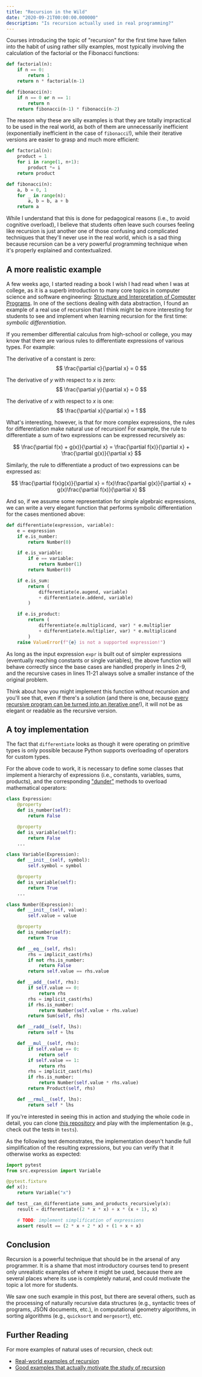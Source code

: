 ```yaml
---
title: "Recursion in the Wild"
date: "2020-09-21T00:00:00.000000"
description: "Is recursion actually used in real programming?"
---
```


Courses introducing the topic of "recursion" for the first time have fallen into the habit of using rather silly examples, most typically involving the calculation of the factorial or the Fibonacci functions:

```python {numberLines}
def factorial(n):
    if n == 0:
        return 1
    return n * factorial(n-1)

def fibonacci(n):
    if n == 0 or n == 1:
        return n
    return fibonacci(n-1) * fibonacci(n-2)
```

The reason why these are silly examples is that they are totally impractical to be used in the real world, as both of them are unnecessarily inefficient (exponentially inefficient in the case of `fibonacci`!), while their iterative versions are easier to grasp and much more efficient:

```python {numberLines}
def factorial(n):
    product = 1
    for i in range(1, n+1):
        product *= i
    return product

def fibonacci(n):
    a, b = 0, 1
    for _ in range(n):
        a, b = b, a + b
    return a
```

While I understand that this is done for pedagogical reasons (i.e., to avoid cognitive overload), I believe that students often leave such courses feeling like recursion is just another one of those confusing and complicated techniques that they'll never use in the real world, which is a sad thing because recursion can be a very powerful programming technique when it's properly explained and contextualized.

## A more realistic example
A few weeks ago, I started reading a book I wish I had read when I was at college, as it is a superb introduction to many core topics in computer science and software engineering: [Structure and Interpretation of Computer Programs](https://mitpress.mit.edu/sites/default/files/sicp/full-text/book/book.html). In one of the sections dealing with data abstraction, I found an example of a real use of recursion that I think might be more interesting for students to see and implement when learning recursion for the first time: _symbolic differentiation._

If you remember differential calculus from high-school or college, you may know that there are various rules to differentiate expressions of various types. For example:

The derivative of a constant is zero: $$ \frac{\partial c}{\partial x} = 0 $$

The derivative of $y$ with respect to $x$ is zero: $$ \frac{\partial y}{\partial x} = 0 $$

The derivative of $x$ with respect to $x$ is one: $$ \frac{\partial x}{\partial x} = 1 $$

What's interesting, however, is that for more complex expressions, the rules for differentiation make natural use of recursion! For example, the rule to differentiate a sum of two expressions can be expressed recursively as:

$$ \frac{\partial f(x) + g(x)}{\partial x} = \frac{\partial f(x)}{\partial x} + \frac{\partial g(x)}{\partial x} $$

Similarly, the rule to differentiate a product of two expressions can be expressed as:

$$ \frac{\partial f(x)g(x)}{\partial x} = f(x)\frac{\partial g(x)}{\partial x} + g(x)\frac{\partial f(x)}{\partial x} $$

And so, if we assume some representation for simple algebraic expressions, we can write a very elegant function that performs symbolic differentiation for the cases mentioned above:

```python {numberLines}
def differentiate(expression, variable):
    e = expression
    if e.is_number:
        return Number(0)

    if e.is_variable:
        if e == variable:
            return Number(1)
        return Number(0)

    if e.is_sum:
        return (
            differentiate(e.augend, variable)
            + differentiate(e.addend, variable)
        )

    if e.is_product:
        return (
            differentiate(e.multiplicand, var) * e.multiplier
            + differentiate(e.multiplier, var) * e.multiplicand
        )
    raise ValueError(f"{e} is not a supported expression!")
```

As long as the input expression `expr` is built out of simpler expressions (eventually reaching constants or single variables), the above function will behave correctly since the base cases are handled properly in lines 2-9, and the recursive cases in lines 11-21 always solve a smaller instance of the original problem.

Think about how you might implement this function without recursion and you'll see that, even if there's a solution (and there is one, because [every recursive program can be turned into an iterative one](https://stackoverflow.com/questions/11708903/can-every-recursion-be-changed-to-iteration)!), it will not be as elegant or readable as the recursive version.

## A toy implementation
The fact that `differentiate` looks as though it were operating on primitive types is only possible because Python supports overloading of operators for custom types. 

For the above code to work, it is necessary to define some classes that implement a hierarchy of expressions (i.e., constants, variables, sums, products), and the corresponding ["dunder"](https://dbader.org/blog/python-dunder-methods) methods to overload mathematical operators:

```python {numberLines}
class Expression:
    @property
    def is_number(self):
        return False

    @property
    def is_variable(self):
        return False
    ...

class Variable(Expression):
    def __init__(self, symbol):
        self.symbol = symbol

    @property
    def is_variable(self):
        return True
    ...

class Number(Expression):
    def __init__(self, value):
        self.value = value

    @property
    def is_number(self):
        return True

    def __eq__(self, rhs):
        rhs = implicit_cast(rhs)
        if not rhs.is_number:
            return False
        return self.value == rhs.value

    def __add__(self, rhs):
        if self.value == 0:
            return rhs
        rhs = implicit_cast(rhs)
        if rhs.is_number:
            return Number(self.value + rhs.value)
        return Sum(self, rhs)

    def __radd__(self, lhs):
        return self + lhs

    def __mul__(self, rhs):
        if self.value == 0:
            return self
        if self.value == 1:
            return rhs
        rhs = implicit_cast(rhs)
        if rhs.is_number:
            return Number(self.value * rhs.value)
        return Product(self, rhs)

    def __rmul__(self, lhs):
        return self * lhs
```

If you're interested in seeing this in action and studying the whole code in detail, you can clone [this repository](https://github.com/zxul767/pyexpr/) and play with the implementation (e.g., check out the tests in `tests`). 

As the following test demonstrates, the implementation doesn't handle full simplification of the resulting expressions, but you can verify that it otherwise works as expected:

```python {numberLines}
import pytest
from src.expression import Variable

@pytest.fixture
def x():
    return Variable("x")

def test__can_differentiate_sums_and_products_recursively(x):
    result = differentiate((2 * x * x) + x * (x + 1), x)

    # TODO: implement simplification of expressions
    assert result == (2 * x + 2 * x) + (1 + x + x)
```

## Conclusion

Recursion is a powerful technique that should be in the arsenal of any programmer. It is a shame that most introductory courses tend to present only unrealistic examples of where it might be used, because there are several places where its use is completely natural, and could motivate the topic a lot more for students.

We saw one such example in this post, but there are several others, such as the processing of naturally recursive data structures (e.g., syntactic trees of programs, JSON documents, etc.), in computational geometry algorithms, in sorting algorithms (e.g., `quicksort` and `mergesort`), etc. 

## Further Reading
For more examples of natural uses of recursion, check out:
+ [Real-world examples of recursion](https://stackoverflow.com/questions/105838/real-world-examples-of-recursion)
+ [Good examples that actually motivate the study of recursion](https://cseducators.stackexchange.com/questions/4143/what-are-good-examples-that-actually-motivate-the-study-of-recursion)

